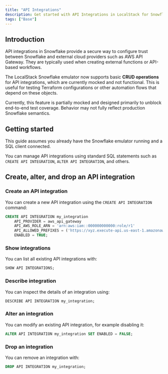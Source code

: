 ```yaml
---
title: "API Integrations"
description: Get started with API Integrations in LocalStack for Snowflake
tags: ["Base"]
---
```


## Introduction

API integrations in Snowflake provide a secure way to configure trust between Snowflake and external cloud providers such as AWS API Gateway. They are typically used when creating external functions or API-based workflows.

The LocalStack Snowflake emulator now supports basic **CRUD operations** for API integrations, which are currently mocked and not functional. This is useful for testing Terraform configurations or other automation flows that depend on these objects.

Currently, this feature is partially mocked and designed primarily to unblock end-to-end test coverage. Behavior may not fully reflect production Snowflake semantics.

## Getting started

This guide assumes you already have the Snowflake emulator running and a SQL client connected.

You can manage API integrations using standard SQL statements such as `CREATE API INTEGRATION`, `ALTER API INTEGRATION`, and others.


## Create, alter, and drop an API integration

### Create an API integration

You can create a new API integration using the `CREATE API INTEGRATION` command:

```sql
CREATE API INTEGRATION my_integration
    API_PROVIDER = aws_api_gateway
    API_AWS_ROLE_ARN = 'arn:aws:iam::000000000000:role/r1'
    API_ALLOWED_PREFIXES = ('https://xyz.execute-api.us-east-1.amazonaws.com/test')
    ENABLED = TRUE;
```

### Show integrations

You can list all existing API integrations with:

```sql
SHOW API INTEGRATIONS;
```

### Describe integration

You can inspect the details of an integration using:

```sql
DESCRIBE API INTEGRATION my_integration;
```

### Alter an integration

You can modify an existing API integration, for example disabling it:

```sql
ALTER API INTEGRATION my_integration SET ENABLED = FALSE;
```

### Drop an integration

You can remove an integration with:

```sql
DROP API INTEGRATION my_integration;
```
